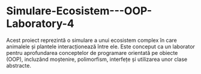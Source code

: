 # Simulare-Ecosistem---OOP-Laboratory-4
Acest proiect reprezintă o simulare a unui ecosistem complex în care animalele și plantele interacționează între ele. Este conceput ca un laborator pentru aprofundarea conceptelor de programare orientată pe obiecte (OOP), incluzând moștenire, polimorfism, interfețe și utilizarea unor clase abstracte.

